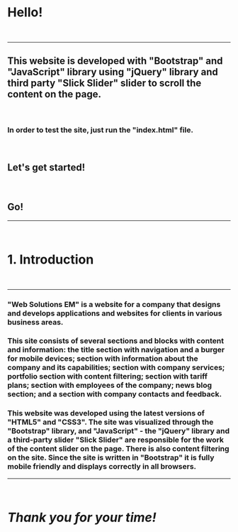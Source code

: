 # Hello!
&nbsp;

---
## This website is developed with "Bootstrap" and "JavaScript" library using "jQuery" library and third party "Slick Slider" slider to scroll the content on the page.
&nbsp;

### In order to test the site, just run the "index.html" file.
&nbsp;

## **Let's get started!**
&nbsp;

## **Go!**
---
&nbsp;

# 1. Introduction
&nbsp;

---
### "Web Solutions EM" is a website for a company that designs and develops applications and websites for clients in various business areas.

### This site consists of several sections and blocks with content and information: the title section with navigation and a burger for mobile devices; section with information about the company and its capabilities; section with company services; portfolio section with content filtering; section with tariff plans; section with employees of the company; news blog section; and a section with company contacts and feedback.

### This website was developed using the latest versions of "HTML5" and "CSS3". The site was visualized through the "Bootstrap" library, and "JavaScript" - the "jQuery" library and a third-party slider "Slick Slider" are responsible for the work of the content slider on the page. There is also content filtering on the site. Since the site is written in "Bootstrap" it is fully mobile friendly and displays correctly in all browsers.
---
&nbsp;

# ___Thank you for your time!___ 